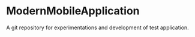 # ModernMobileApplication
A git repository for experimentations and development of test application.
